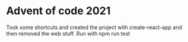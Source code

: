 # Advent of code 2021

Took some shortcuts and created the project with create-react-app and then removed the web stuff.
Run with npm run test